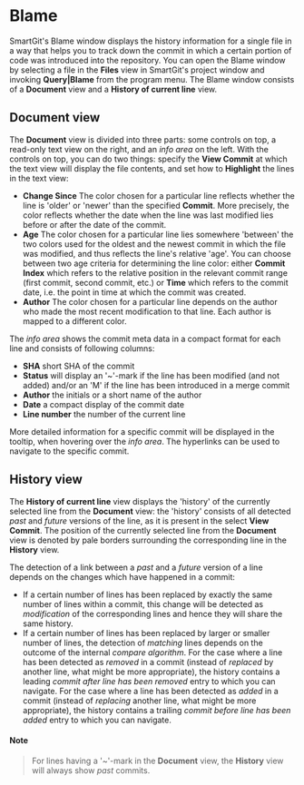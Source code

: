 # Blame

SmartGit's Blame window displays the history information for a single
file in a way that helps you to track down the commit in which a certain
portion of code was introduced into the repository. You can open the
Blame window by selecting a file in the **Files** view in SmartGit's
project window and invoking **Query\|Blame** from the program menu. The
Blame window consists of a **Document** view and a **History of current
line** view.

## Document view

The **Document** view is divided into three parts: some controls on top,
a read-only text view on the right, and an *info area* on the left. With
the controls on top, you can do two things: specify the **View Commit**
at which the text view will display the file contents, and set how to
**Highlight** the lines in the text view:

-   **Change Since** The color chosen for a particular line reflects
    whether the line is 'older' or 'newer' than the specified
    **Commit**. More precisely, the color reflects whether the date when
    the line was last modified lies before or after the date of the
    commit.
-   **Age** The color chosen for a particular line lies somewhere
    'between' the two colors used for the oldest and the newest commit
    in which the file was modified, and thus reflects the line's
    relative 'age'. You can choose between two age criteria for
    determining the line color: either **Commit Index** which refers to
    the relative position in the relevant commit range (first commit,
    second commit, etc.) or **Time** which refers to the commit date,
    i.e. the point in time at which the commit was created.
-   **Author** The color chosen for a particular line depends on the
    author who made the most recent modification to that line. Each
    author is mapped to a different color.

The *info area* shows the commit meta data in a compact format for each
line and consists of following columns:

-   **SHA** short SHA of the commit
-   **Status** will display an '\~'-mark if the line has been modified
    (and not added) and/or an 'M' if the line has been introduced in a
    merge commit
-   **Author** the initials or a short name of the author
-   **Date** a compact display of the commit date
-   **Line number** the number of the current line

More detailed information for a specific commit will be displayed in the
tooltip, when hovering over the *info area*. The hyperlinks can be used
to navigate to the specific commit.

## History view

The **History of current line** view displays the 'history' of the
currently selected line from the **Document** view: the 'history'
consists of all detected *past* and *future* versions of the line, as it
is present in the select **View Commit**. The position of the currently
selected line from the **Document** view is denoted by pale borders
surrounding the corresponding line in the **History** view.

The detection of a link between a *past* and a *future* version of a
line depends on the changes which have happened in a commit:

-   If a certain number of lines has been replaced by exactly the same
    number of lines within a commit, this change will be detected as
    *modification* of the corresponding lines and hence they will share
    the same history.
-   If a certain number of lines has been replaced by larger or smaller
    number of lines, the detection of *matching* lines depends on the
    outcome of the internal *compare algorithm*. For the case where a
    line has been detected as *removed* in a commit (instead of
    *replaced* by another line, what might be more appropriate), the
    history contains a leading *commit after line has been removed*
    entry to which you can navigate. For the case where a line has been
    detected as *added* in a commit (instead of *replacing* another
    line, what might be more appropriate), the history contains a
    trailing *commit before line has been added* entry to which you can
    navigate.


#### Note
>
>
>For lines having a '\~'-mark in the **Document** view, the **History**
>view will always show *past* commits.
>
>

